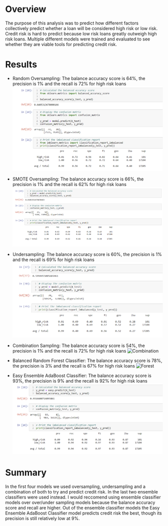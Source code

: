 # Overview
The purpose of this analysis was to predict how different factors collectively predict whether a loan will be considered high risk or low risk. Credit risk is hard to predict because low risk loans greatly outweigh high risk loans. Multiple different models were trained and evaluated to see whether they are viable tools for predicting credit risk. 

# Results
- Random Oversampling: The balance accuracy score is 64%, the precision is 1% and the recall is 72% for high risk loans
![oversampling](https://github.com/mayamtims/Credit_Risk_Analysis/blob/main/images/oversampling.png)

- SMOTE Oversampling: The balance accuracy score is 66%, the precision is 1% and the recall is 62% for high risk loans
![SMOTE](https://github.com/mayamtims/Credit_Risk_Analysis/blob/main/images/SMOTE.png)

- Undersampling: The balance accuracy score is 60%, the precision is 1% and the recall is 69% for high risk loans
![Undersampling](https://github.com/mayamtims/Credit_Risk_Analysis/blob/main/images/Undersampling.png)

- Combination Sampling: The balance accuracy score is 54%, the precision is 1% and the recall is 72% for high risk loans
![Combination](https://github.com/mayamtims/Credit_Risk_Analysis/blob/main/images/usebygender.png)

- Balanced Random Forest Classifier: The balance accuracy score is 78%, the precision is 3% and the recall is 67% for high risk loans
![Forest](https://github.com/mayamtims/Credi_Risk_Analysis/blob/main/images/Forest.png)

- Easy Ensemble AdaBoost Classifier: The balance accuracy score is 93%, the precision is 9% and the recall is 92% for high risk loans
![early](https://github.com/mayamtims/Credit_Risk_Analysis/blob/main/images/early.png)


# Summary
In the first four models we used oversampling, undersampling and a combination of both to try and predict credit risk. In the last two ensemble classifiers were used instead. I would reccomend using ensemble classifier models over over/under sampling models because the balance accuracy score and recall are higher. Out of the ensemble classifier models the Easy Ensemble AdaBoost Classifier model predicts credit risk the best, though its precision is still relatively low at 9%. 
